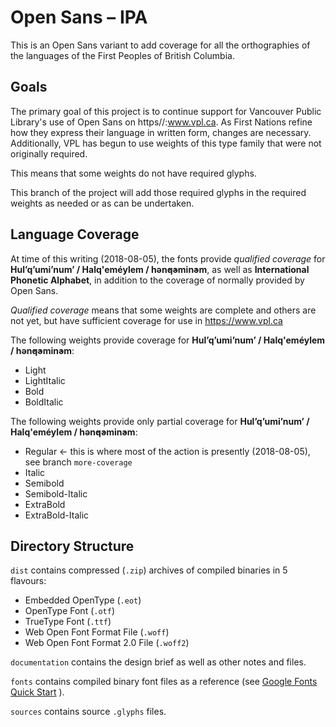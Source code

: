 # Open Sans – IPA
This is an Open Sans variant to add coverage for all the orthographies of the languages of the First Peoples of British Columbia.

## Goals

The primary goal of this project is to continue support for Vancouver Public Library's use of Open Sans on https//:www.vpl.ca. As First Nations refine how they express their language in written form, changes are necessary. Additionally, VPL has begun to use weights of this type family that were not originally required.

This means that some weights do not have required glyphs.

This branch of the project will add those required glyphs in the required weights as needed or as can be undertaken.

## Language Coverage

At time of this writing (2018-08-05), the fonts provide _qualified coverage_ for **Hul’q’umi’num’ / Halq'eméylem / hən̓q̓əmin̓əm**, as well as **International Phonetic Alphabet**, in addition to the coverage of normally provided by Open Sans.

_Qualified coverage_ means that some weights are complete and others are not yet, but have sufficient coverage for use in https://www.vpl.ca

The following weights provide coverage for **Hul’q’umi’num’ / Halq'eméylem / hən̓q̓əmin̓əm**:
- Light
- LightItalic
- Bold
- BoldItalic

The following weights provide only partial coverage for **Hul’q’umi’num’ / Halq'eméylem / hən̓q̓əmin̓əm**:
- Regular ← this is where most of the action is presently (2018-08-05), see branch `more-coverage`
- Italic
- Semibold
- Semibold-Italic
- ExtraBold
- ExtraBold-Italic

## Directory Structure

`dist` contains compressed (`.zip`) archives of compiled binaries in 5 flavours:
- Embedded OpenType (`.eot`)
- OpenType Font (`.otf`)
- TrueType Font (`.ttf`)
- Web Open Font Format File (`.woff`)
- Web Open Font Format 2.0 File (`.woff2`)

`documentation` contains the design brief as well as other notes and files.

`fonts` contains compiled binary font files as a reference (see [Google Fonts Quick Start](https://github.com/googlefonts/gf-docs/blob/master/QuickStartGlyphs.md) ).

`sources` contains source `.glyphs` files.
